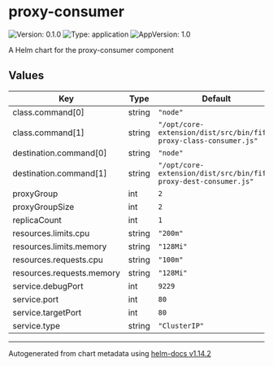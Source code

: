 # proxy-consumer

![Version: 0.1.0](https://img.shields.io/badge/Version-0.1.0-informational?style=flat-square) ![Type: application](https://img.shields.io/badge/Type-application-informational?style=flat-square) ![AppVersion: 1.0](https://img.shields.io/badge/AppVersion-1.0-informational?style=flat-square)

A Helm chart for the proxy-consumer component

## Values

| Key | Type | Default | Description |
|-----|------|---------|-------------|
| class.command[0] | string | `"node"` |  |
| class.command[1] | string | `"/opt/core-extension/dist/src/bin/fifo-proxy-class-consumer.js"` |  |
| destination.command[0] | string | `"node"` |  |
| destination.command[1] | string | `"/opt/core-extension/dist/src/bin/fifo-proxy-dest-consumer.js"` |  |
| proxyGroup | int | `2` |  |
| proxyGroupSize | int | `2` |  |
| replicaCount | int | `1` |  |
| resources.limits.cpu | string | `"200m"` |  |
| resources.limits.memory | string | `"128Mi"` |  |
| resources.requests.cpu | string | `"100m"` |  |
| resources.requests.memory | string | `"128Mi"` |  |
| service.debugPort | int | `9229` |  |
| service.port | int | `80` |  |
| service.targetPort | int | `80` |  |
| service.type | string | `"ClusterIP"` |  |

----------------------------------------------
Autogenerated from chart metadata using [helm-docs v1.14.2](https://github.com/norwoodj/helm-docs/releases/v1.14.2)
